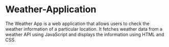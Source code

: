# Weather-Application
The Weather App is a web application that allows users to check the weather information of a particular location. It fetches weather data from a weather API using JavaScript and displays the information using HTML and CSS.
